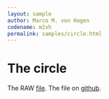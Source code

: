 ```yaml
---
layout: sample
author: Marco M. von Hagen
codename: m2vh
permalink: samples/circle.html
---
```


# The circle

The RAW [file](https://raw.githubusercontent.com/M2vH/websitetest/gh-pages/_samples/svg/circle.svg).
The file on [github](https://github.com/M2vH/websitetest/blob/gh-pages/_samples/svg/circle.svg).

<svg></svg>
